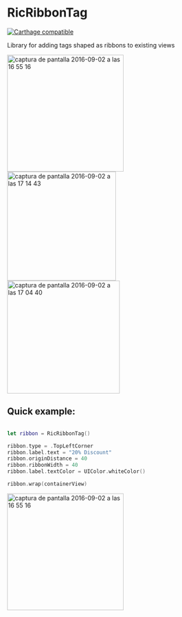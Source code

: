 # RicRibbonTag

[![Carthage compatible](https://img.shields.io/badge/Carthage-compatible-4BC51D.svg?style=flat)](https://github.com/Carthage/Carthage)

Library for adding tags shaped as ribbons to existing views

<img width="271" alt="captura de pantalla 2016-09-02 a las 16 55 16" src="https://cloud.githubusercontent.com/assets/7848066/18208717/d62dfde2-7130-11e6-82ca-461594ef2045.png"> <img width="253" alt="captura de pantalla 2016-09-02 a las 17 14 43" src="https://cloud.githubusercontent.com/assets/7848066/18208715/d6007dcc-7130-11e6-889e-313de2e9a646.png"> <img width="262" alt="captura de pantalla 2016-09-02 a las 17 04 40" src="https://cloud.githubusercontent.com/assets/7848066/18208716/d61c1136-7130-11e6-95cb-04b189a1eea8.png"> 

## Quick example:

```swift

let ribbon = RicRibbonTag()

ribbon.type = .TopLeftCorner
ribbon.label.text = "20% Discount"
ribbon.originDistance = 40
ribbon.ribbonWidth = 40
ribbon.label.textColor = UIColor.whiteColor()

ribbon.wrap(containerView)
```

<img width="271" alt="captura de pantalla 2016-09-02 a las 16 55 16" src="https://cloud.githubusercontent.com/assets/7848066/18208717/d62dfde2-7130-11e6-82ca-461594ef2045.png">
